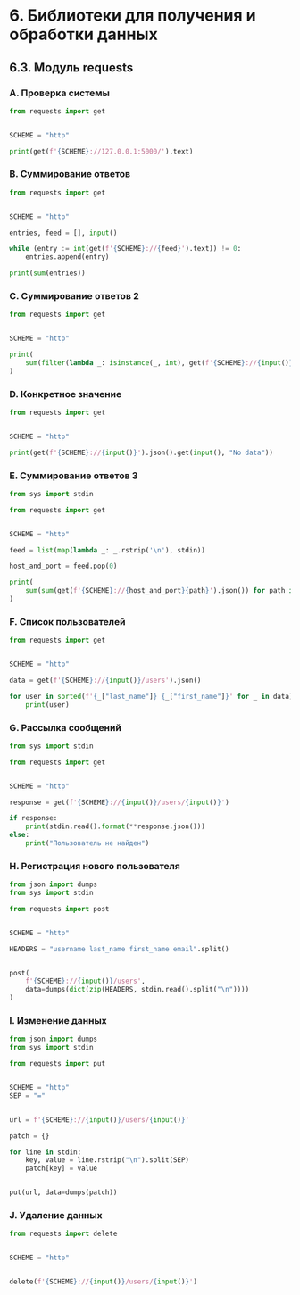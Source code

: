 # 6. Библиотеки для получения и обработки данных

## 6.3. Модуль requests

### A. Проверка системы
```python
from requests import get


SCHEME = "http"

print(get(f'{SCHEME}://127.0.0.1:5000/').text)
```

### B. Суммирование ответов
```python
from requests import get


SCHEME = "http"

entries, feed = [], input()

while (entry := int(get(f'{SCHEME}://{feed}').text)) != 0:
    entries.append(entry)

print(sum(entries))
```

### C. Суммирование ответов 2
```python
from requests import get


SCHEME = "http"

print(
    sum(filter(lambda _: isinstance(_, int), get(f'{SCHEME}://{input()}').json()))
)
```

### D. Конкретное значение
```python
from requests import get


SCHEME = "http"

print(get(f'{SCHEME}://{input()}').json().get(input(), "No data"))
```

### E. Суммирование ответов 3
```python
from sys import stdin

from requests import get


SCHEME = "http"

feed = list(map(lambda _: _.rstrip('\n'), stdin))

host_and_port = feed.pop(0)

print(
    sum(sum(get(f'{SCHEME}://{host_and_port}{path}').json()) for path in feed)
)
```

### F. Список пользователей
```python
from requests import get


SCHEME = "http"

data = get(f'{SCHEME}://{input()}/users').json()

for user in sorted(f'{_["last_name"]} {_["first_name"]}' for _ in data):
    print(user)
```

### G. Рассылка сообщений
```python
from sys import stdin

from requests import get


SCHEME = "http"

response = get(f'{SCHEME}://{input()}/users/{input()}')

if response:
    print(stdin.read().format(**response.json()))
else:
    print("Пользователь не найден")
```

### H. Регистрация нового пользователя
```python
from json import dumps
from sys import stdin

from requests import post


SCHEME = "http"

HEADERS = "username last_name first_name email".split()


post(
    f'{SCHEME}://{input()}/users',
    data=dumps(dict(zip(HEADERS, stdin.read().split("\n"))))
)
```

### I. Изменение данных
```python
from json import dumps
from sys import stdin

from requests import put


SCHEME = "http"
SEP = "="


url = f'{SCHEME}://{input()}/users/{input()}'

patch = {}

for line in stdin:
    key, value = line.rstrip("\n").split(SEP)
    patch[key] = value


put(url, data=dumps(patch))
```

### J. Удаление данных
```python
from requests import delete


SCHEME = "http"


delete(f'{SCHEME}://{input()}/users/{input()}')
```
